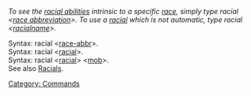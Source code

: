 *To see the [racial abilities](:Category:_Racials.md "wikilink")
intrinsic to a specific [race](:Category:_Races.md "wikilink"), simply
type racial \<[race abbreviation](:Category:_Races.md "wikilink")\>. To
use a [racial](:Category:_Racials.md "wikilink") which is not automatic,
type racial \<[racialname](:Category:_Racials.md "wikilink")\>.*

Syntax: racial \<[race-abbr](:Category:_Races.md "wikilink")\>.  
Syntax: racial \<[racial](:Category:_Racials.md "wikilink")\>.  
Syntax: racial \<[racial](:Category:_Racials.md "wikilink")\>
\<[mob](:Category:_Mobs.md "wikilink")\>.  
See also [Racials](:Category:_Racials.md "wikilink").

[Category: Commands](Category:_Commands "wikilink")
